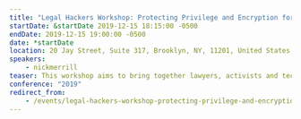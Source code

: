 ```yaml
---
title: "Legal Hackers Workshop: Protecting Privilege and Encryption for Lawyers"
startDate: &startDate 2019-12-15 18:15:00 -0500
endDate: 2019-12-15 19:00:00 -0500
date: *startDate
location: 20 Jay Street, Suite 317, Brooklyn, NY, 11201, United States
speakers:
    - nickmerrill
teaser: This workshop aims to bring together lawyers, activists and technologists to discuss cryptography, protecting confidential data, and confronting government surveillance in light of the NSA&rsquo;s dragnet data collection program.
conference: "2019"
redirect_from:
    - /events/legal-hackers-workshop-protecting-privilege-and-encryption-for-lawyers
---
```


